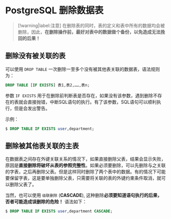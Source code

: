 # PostgreSQL 删除数据表

> [!warning|label:注意]
> 在删除表的同时，表的定义和表中所有的数据均会被删除，因此，**在删除操作前，最好对表中的数据做个备份，以免造成无法挽回的后果！**


## 删除没有被关联的表

可以使用 `DROP TABLE` 一次删除一至多个没有被其他表关联的数据表，语法规则为：

``` sql
DROP TABLE [IF EXISTS] 表1,表2,……,表n;
```

参数 `IF EXISTS` 用于在删除前判断表是否存在，如果没有该参数，遇到删除不存在的表就会直接抛错，中断SQL语句的执行。有了该参数，SQL语句可以顺利执行，但是会发出警告。

示例：

``` sql
$ DROP TABLE IF EXISTS user,department;
```

## 删除被其他表关联的主表

在数据表之间存在外键关联关系的情况下，如果直接删除父表，结果会显示失败，原因是**直接删除将破坏从表的参照完整性**。如果必须要删除，可以先删除与之关联的字表，之后再删除父表。但是这样同时删除了两个表中的数据。有的情况下可能要保留字表，这是要单独删除父表，只需要将关联的表的外键约束条件取消，就可以删除父表了。

当然，也可以使用 `级联删除` (**CASCADE**), 这种删除**必须要知道语句执行的后果，否者可能造成误删除的危险！** 语法如下：

``` sql
$ DROP TABLE IF EXISTS user,department CASCADE;
```
